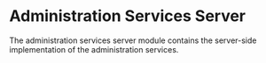 <!-- SPDX-License-Identifier: Apache-2.0 -->
<!-- Copyright Contributors to the ODPi Egeria project.  -->

# Administration Services Server

The administration services server module contains the server-side
implementation of the administration services.